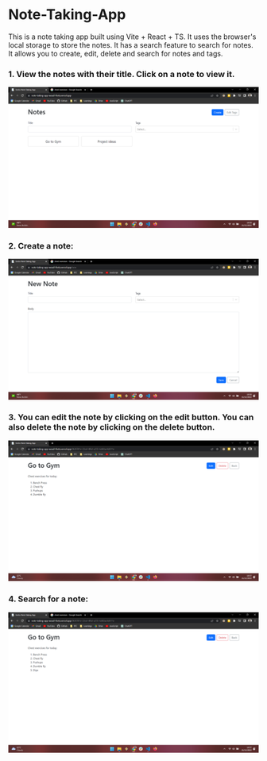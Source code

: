 # Note-Taking-App

This is a note taking app built using Vite + React + TS. It uses the browser's local storage to store the notes. It has a search feature to search for notes. It allows you to create, edit, delete and search for notes and tags.
### 1. View the notes with their title. Click on a note to view it.
   <img src="./src/assets/1.png">

### 2. Create a note:
![2](./src/assets/2.png)

   ### 3. You can edit the note by clicking on the edit button. You can also delete the note by clicking on the delete button.
![3](./src/assets/3.png)

### 4. Search for a note:
![4](./src/assets/4.png)
